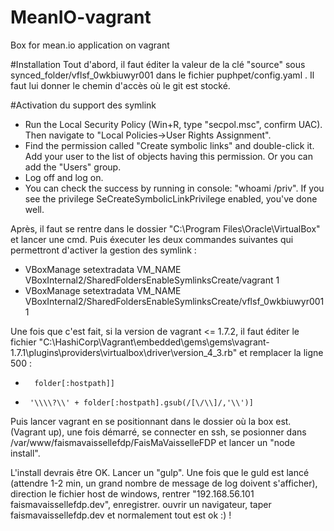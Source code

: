 # MeanIO-vagrant
Box for mean.io application on vagrant

#Installation
Tout d'abord, il faut éditer la valeur de la clé "source" sous synced_folder/vflsf_0wkbiuwyr001 dans le fichier puphpet/config.yaml . Il faut lui donner le chemin d'accès où le git est stocké. 

#Activation du support des symlink
* Run the Local Security Policy (Win+R, type "secpol.msc", confirm UAC). Then navigate to "Local Policies->User Rights Assignment".
* Find the permission called "Create symbolic links" and double-click it. Add your user to the list of objects having this permission. Or you can add the "Users" group. 
* Log off and log on. 
* You can check the success by running in console: "whoami /priv". If you see the privilege SeCreateSymbolicLinkPrivilege enabled, you've done well.

Après, il faut se rentre dans le dossier "C:\Program Files\Oracle\VirtualBox" et lancer une cmd. Puis éxecuter les deux commandes suivantes qui permettront d'activer la gestion des symlink : 

* VBoxManage setextradata VM_NAME VBoxInternal2/SharedFoldersEnableSymlinksCreate/vagrant 1
* VBoxManage setextradata VM_NAME VBoxInternal2/SharedFoldersEnableSymlinksCreate/vflsf_0wkbiuwyr001 1

Une fois que c'est fait, si la version de vagrant <= 1.7.2, il faut éditer le fichier "C:\HashiCorp\Vagrant\embedded\gems\gems\vagrant-1.7.1\plugins\providers\virtualbox\driver\version_4_3.rb" et remplacer la ligne 500 : 

-       folder[:hostpath]]
+      '\\\\?\\' + folder[:hostpath].gsub(/[\/\\]/,'\\')]

Puis lancer vagrant en se positionnant dans le dossier où la box est. (Vagrant up), une fois démarré, se connecter en ssh, se posionner dans /var/www/faismavaissellefdp/FaisMaVaisselleFDP et lancer un "node install". 

L'install devrais être OK. Lancer un "gulp". Une fois que le guld est lancé (attendre 1-2 min, un grand nombre de message de log doivent s'afficher), direction le fichier host de windows, rentrer "192.168.56.101 faismavaissellefdp.dev", enregistrer. ouvrir un navigateur, taper faismavaissellefdp.dev et normalement tout est ok :) ! 
